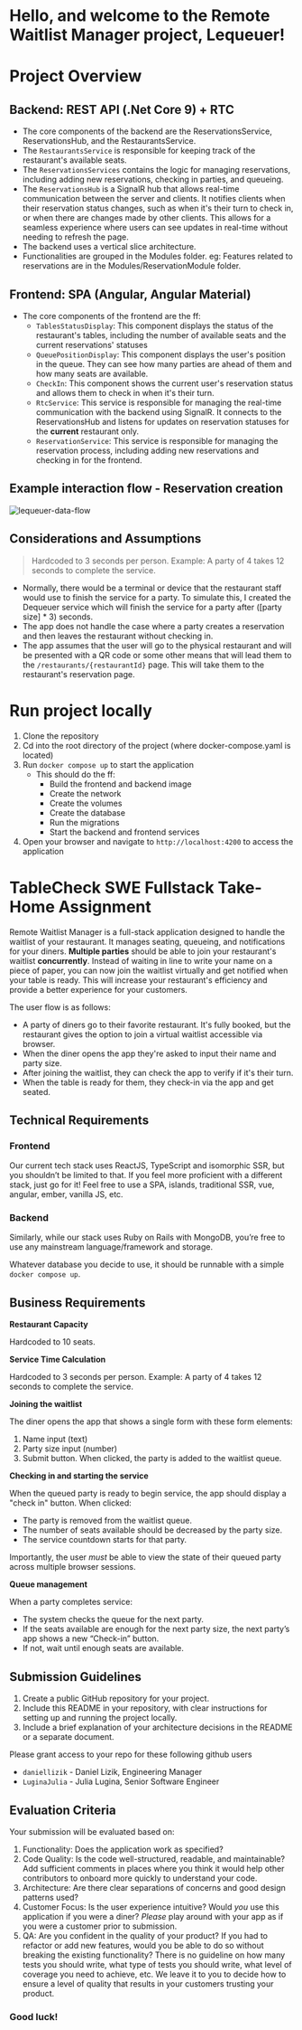 # Hello, and welcome to the Remote Waitlist Manager project, Lequeuer!

# Project Overview
## Backend: REST API (.Net Core 9) + RTC
- The core components of the backend are the ReservationsService, ReservationsHub, and the RestaurantsService.
- The `RestaurantsService` is responsible for keeping track of the restaurant's available seats.
- The `ReservationsServices` contains the logic for managing reservations, including adding new reservations, checking in parties, and queueing.
- The `ReservationsHub` is a SignalR hub that allows real-time communication between the server and clients. It notifies clients when their reservation status changes, such as when it's their turn to check in, or when there are changes made by other clients. This allows for a seamless experience where users can see updates in real-time without needing to refresh the page.
- The backend uses a vertical slice architecture.
- Functionalities are grouped in the Modules folder. eg: Features related to reservations are in the Modules/ReservationModule folder.

## Frontend: SPA (Angular, Angular Material)
- The core components of the frontend are the ff:
  - `TablesStatusDisplay`: This component displays the status of the restaurant's tables, including the number of available seats and the current reservations' statuses
  - `QueuePositionDisplay`: This component displays the user's position in the queue. They can see how many parties are ahead of them and how many seats are available.
  - `CheckIn`: This component shows the current user's reservation status and allows them to check in when it's their turn.
  - `RtcService`: This service is responsible for managing the real-time communication with the backend using SignalR. 
  It connects to the ReservationsHub and listens for updates on reservation statuses for the **current** restaurant only.
  - `ReservationService`: This service is responsible for managing the reservation process, including adding new reservations and checking in for the frontend.

## Example interaction flow - Reservation creation
![lequeuer-data-flow](https://github.com/user-attachments/assets/a54d110c-3f16-49a5-a45f-239c6df09c0f)


## Considerations and Assumptions
> Hardcoded to 3 seconds per person. Example: A party of 4 takes 12 seconds to complete the service.
- Normally, there would be a terminal or device that the restaurant staff would use to finish the service for a party. 
To simulate this, I created the Dequeuer service which will finish the service for a party after ([party size] * 3) seconds.
- The app does not handle the case where a party creates a reservation and then leaves the restaurant without checking in.
- The app assumes that the user will go to the physical restaurant and will be presented with a QR code or some other means that will
lead them to the `/restaurants/{restaurantId}` page. This will take them to the restaurant's reservation page.

# Run project locally
1. Clone the repository
2. Cd into the root directory of the project (where docker-compose.yaml is located)
3. Run `docker compose up` to start the application
   - This should do the ff:
     - Build the frontend and backend image
     - Create the network
     - Create the volumes
     - Create the database
     - Run the migrations
     - Start the backend and frontend services
4. Open your browser and navigate to `http://localhost:4200` to access the application

# TableCheck SWE Fullstack Take-Home Assignment

Remote Waitlist Manager is a full-stack application designed to handle the waitlist of your restaurant. It manages seating, queueing, and notifications for your diners. **Multiple parties** should be able to join your restaurant's waitlist **concurrently**. Instead of waiting in line to write your name on a piece of paper, you can now join the waitlist virtually and get notified when your table is ready. This will increase your restaurant's efficiency and provide a better experience for your customers.

The user flow is as follows:

- A party of diners go to their favorite restaurant. It's fully booked, but the restaurant gives the option to join a virtual waitlist accessible via browser.
- When the diner opens the app they're asked to input their name and party size.
- After joining the waitlist, they can check the app to verify if it's their turn.
- When the table is ready for them, they check-in via the app and get seated.

## Technical Requirements

### Frontend

Our current tech stack uses ReactJS, TypeScript and isomorphic SSR, but you shouldn’t be limited to that. If you feel more proficient with a different stack, just go for it! Feel free to use a SPA, islands, traditional SSR, vue, angular, ember, vanilla JS, etc.

### Backend

Similarly, while our stack uses Ruby on Rails with MongoDB, you’re free to use any mainstream language/framework and storage.

Whatever database you decide to use, it should be runnable with a simple `docker compose up`.

## Business Requirements

**Restaurant Capacity**

Hardcoded to 10 seats.

**Service Time Calculation**

Hardcoded to 3 seconds per person. Example: A party of 4 takes 12 seconds to complete the service.

**Joining the waitlist**

The diner opens the app that shows a single form with these form elements:

1. Name input (text)
2. Party size input (number)
3. Submit button. When clicked, the party is added to the waitlist queue.

**Checking in and starting the service**

When the queued party is ready to begin service, the app should display a "check in" button. When clicked:

- The party is removed from the waitlist queue.
- The number of seats available should be decreased by the party size.
- The service countdown starts for that party.

Importantly, the user _must_ be able to view the state of their queued party across multiple browser sessions.

**Queue management**

When a party completes service:

- The system checks the queue for the next party.
- If the seats available are enough for the next party size, the next party’s app shows a new “Check-in” button.
- If not, wait until enough seats are available.

## Submission Guidelines

1. Create a public GitHub repository for your project.
2. Include this README in your repository, with clear instructions for setting up and running the project locally.
3. Include a brief explanation of your architecture decisions in the README or a separate document.

Please grant access to your repo for these following github users

- `daniellizik` - Daniel Lizik, Engineering Manager
- `LuginaJulia` - Julia Lugina, Senior Software Engineer

## Evaluation Criteria

Your submission will be evaluated based on:

1. Functionality: Does the application work as specified?
2. Code Quality: Is the code well-structured, readable, and maintainable? Add sufficient comments in places where you think it would help other contributors to onboard more quickly to understand your code.
3. Architecture: Are there clear separations of concerns and good design patterns used?
4. Customer Focus: Is the user experience intuitive? Would _you_ use this application if you were a diner? _Please_ play around with your app as if you were a customer prior to submission.
5. QA: Are you confident in the quality of your product? If you had to refactor or add new features, would you be able to do so without breaking the existing functionality? There is no guideline on how many tests you should write, what type of tests you should write, what level of coverage you need to achieve, etc. We leave it to you to decide how to ensure a level of quality that results in your customers trusting your product.

### Good luck!
